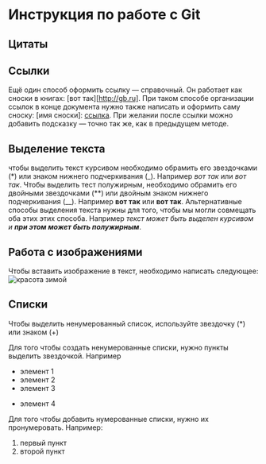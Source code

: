 # Инструкция по работе с Git

## Цитаты

## Ссылки

Ещё один способ оформить ссылку — справочный. Он работает как сноски в книгах: [вот так][http://gb.ru]. При таком способе организации ссылок в конце документа нужно также написать и оформить саму сноску: [имя сноски]: [ссылка](http://gb.ru). При желании после ссылки можно добавить подсказку — точно так же, как в предыдущем методе.

## Выделение текста
чтобы выделить текст курсивом необходимо обрамить его звездочками (*) или знаком нижнего подчеркивания (_). Например *вот так* или _вот так_. 
Чтобы выделить тест полужирным, необходимо обрамить его двойными звездочками (**) или двойным знаком нижнего подчеркивания (__). Например **вот так** или __вот так__.
Альтернативные способы выделения текста нужны для того, чтобы мы могли совмещать оба этих этих способа. Например   _текст может быть выделен курсивом и **при этом может быть полужирным**_.



## Работа с изображениями

Чтобы вставить изображение в текст, необходимо написать следующее:
![красота зимой](Зима.jpg)

## Списки

Чтобы выделить ненумерованный список, используйте звездочку (*) или знаком (+)

Для того чтобы создать ненумерованные списки, нужно пункты выделить звездочкой. Например
* элемент 1
* элемент 2
* элемент 3
+ элемент 4
 

Для того чтобы добавить нумерованные списки, нужно их пронумеровать. Например:
1. первый пункт
2. второй пункт
